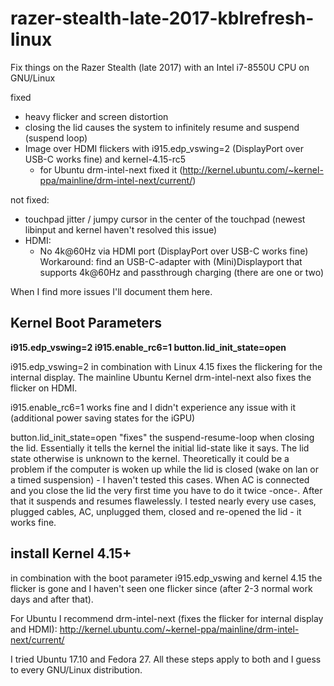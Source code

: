 # razer-stealth-late-2017-kblrefresh-linux
Fix things on the Razer Stealth (late 2017) with an Intel i7-8550U CPU on GNU/Linux

fixed
- heavy flicker and screen distortion
- closing the lid causes the system to infinitely resume and suspend (suspend loop)
- Image over HDMI flickers with i915.edp_vswing=2 (DisplayPort over USB-C works fine) and kernel-4.15-rc5
  - for Ubuntu drm-intel-next fixed it (http://kernel.ubuntu.com/~kernel-ppa/mainline/drm-intel-next/current/)

not fixed:
- touchpad jitter / jumpy cursor in the center of the touchpad (newest libinput and kernel haven't resolved this issue)
- HDMI:
  - No 4k@60Hz via HDMI port (DisplayPort over USB-C works fine)
  Workaround: find an USB-C-adapter with (Mini)Displayport that supports 4k@60Hz and passthrough charging (there are one or two)
  
When I find more issues I'll document them here.

## Kernel Boot Parameters
**i915.edp_vswing=2 i915.enable_rc6=1 button.lid_init_state=open**

i915.edp_vswing=2 in combination with Linux 4.15 fixes the flickering for the internal display. The mainline Ubuntu Kernel drm-intel-next also fixes the flicker on HDMI.

i915.enable_rc6=1 works fine and I didn't experience any issue with it (additional power saving states for the iGPU)

button.lid_init_state=open "fixes" the suspend-resume-loop when closing the lid. Essentially it tells the kernel the initial lid-state like it says. The lid state otherwise is unknown to the kernel. Theoretically it could be a problem if the computer is woken up while the lid is closed (wake on lan or a timed suspension) - I haven't tested this cases.
When AC is connected and you close the lid the very first time you have to do it twice -once-. After that it suspends and resumes flawelessly. I tested nearly every use cases, plugged cables, AC, unplugged them, closed and re-opened the lid - it works fine.

## install Kernel 4.15+
in combination with the boot parameter i915.edp_vswing and kernel 4.15 the flicker is gone and I haven't seen one flicker since (after 2-3 normal work days and after that).

For Ubuntu I recommend drm-intel-next (fixes the flicker for internal display and HDMI):
http://kernel.ubuntu.com/~kernel-ppa/mainline/drm-intel-next/current/

I tried Ubuntu 17.10 and Fedora 27. All these steps apply to both and I guess to every GNU/Linux distribution.
